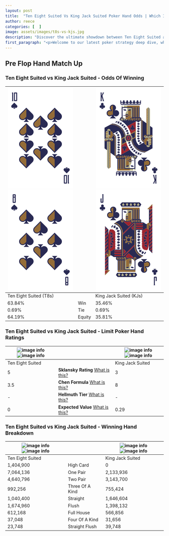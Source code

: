 ```yaml
---
layout: post
title:  "Ten Eight Suited Vs King Jack Suited Poker Hand Odds | Which Is The Better Hand In Poker? A Complete Guide"
author: reece
categories: [  ]
image: assets/images/t8s-vs-kjs.jpg
description: "Discover the ultimate showdown between Ten Eight Suited and King Jack Suited in poker! Uncover the odds, strategies, and scenarios where one hand triumphs over the other. Get ready to up your poker game with this thrilling analysis."
first_paragraph: "<p>Welcome to our latest poker strategy deep dive, where we're pitting two distinct hands against each other in a high-stakes showdown: Ten Eight Suited vs King Jack Suited.</p><p>In the dynamic world of poker, every decision counts, and knowing which hand holds the upper hand is key to your success at the table.</p><p>In this article, we'll dissect these two hands, explore the scenarios where one dominates the other, and equip you with the knowledge to make strategic choices that can tip the odds in your favor.</p><p>Get ready to unravel the intriguing dynamics of these poker hands and elevate your game to new heights.</p>"
---
```




[comment]: # (sp0)

## Pre Flop Hand Match Up

<div class="table hand-ratings" markdown="1"> 



### Ten Eight Suited vs King Jack Suited - Odds Of Winning


    
| ![image info](assets/images/hand1/t.png) ![image info](assets/images/hand1/8.png) |  | ![image info](assets/images/hand2/k.png) ![image info](assets/images/hand2/j.png) |
| -------- | -------- | -------- |
| Ten Eight Suited (T8s) |  | King Jack Suited (KJs) |
| 63.84% | Win | 35.46% |
| 0.69% | Tie | 0.69% |
| 64.19% | Equity | 35.81% |




[comment]: # (sp1)



### Ten Eight Suited vs King Jack Suited - Limit Poker Hand Ratings


    
| ![image info](https://www.riverpairs.com/assets/images/hand1/t.png) ![image info](https://www.riverpairs.com/assets/images/hand1/8.png) |  | ![image info](https://www.riverpairs.com/assets/images/hand2/k.png) ![image info](https://www.riverpairs.com/assets/images/hand2/j.png) |
| -------- | -------- | -------- |
| Ten Eight Suited |  | King Jack Suited |
| 5 | **Sklansky Rating** [What is this?](/sklansky-rating-explained) | 3 |
| 3.5 | **Chen Formula** [What is this?](/chen-formula-explained) | 8 |
| - | **Hellmuth Tier** [What is this?](/Hellmuth-tier-explained) | - |
| 0 | **Expected Value** [What is this?](/expected-value-explained) | 0.29 |




[comment]: # (sp2)



### Ten Eight Suited vs King Jack Suited - Winning Hand Breakdown


    
| ![image info](https://www.riverpairs.com/assets/images/hand1/t.png) ![image info](https://www.riverpairs.com/assets/images/hand1/8.png) |  | ![image info](https://www.riverpairs.com/assets/images/hand2/k.png) ![image info](https://www.riverpairs.com/assets/images/hand2/j.png) |
| -------- | -------- | -------- |
| Ten Eight Suited |  | King Jack Suited |
| 1,404,900 | High Card | 0 |
| 7,064,136 | One Pair | 2,133,936 |
| 4,640,796 | Two Pair | 3,143,700 |
| 992,256 | Three Of A Kind | 755,424 |
| 1,040,400 | Straight | 1,646,604 |
| 1,674,960 | Flush | 1,398,132 |
| 612,168 | Full House | 566,856 |
| 37,048 | Four Of A Kind | 31,656 |
| 23,748 | Straight Flush | 39,748 |




[comment]: # (sp3)



</div>

[comment]: # (sp4)



[comment]: # (sp5)

